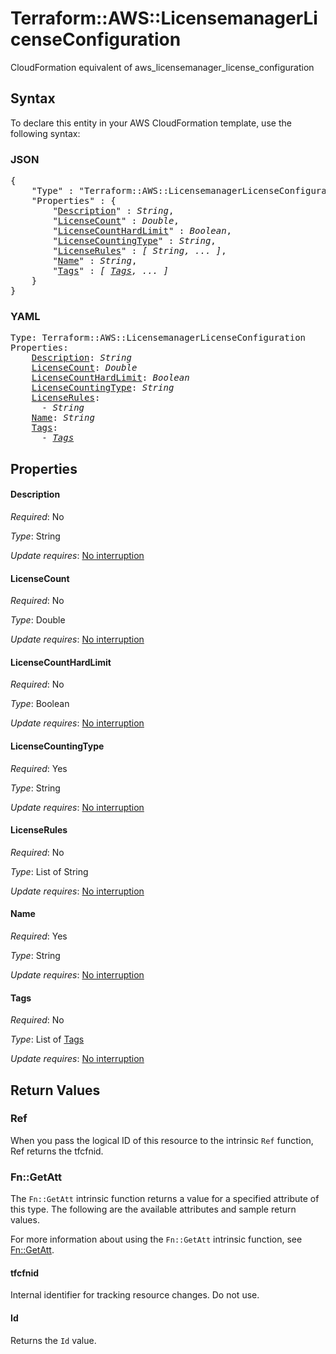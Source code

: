 # Terraform::AWS::LicensemanagerLicenseConfiguration

CloudFormation equivalent of aws_licensemanager_license_configuration

## Syntax

To declare this entity in your AWS CloudFormation template, use the following syntax:

### JSON

<pre>
{
    "Type" : "Terraform::AWS::LicensemanagerLicenseConfiguration",
    "Properties" : {
        "<a href="#description" title="Description">Description</a>" : <i>String</i>,
        "<a href="#licensecount" title="LicenseCount">LicenseCount</a>" : <i>Double</i>,
        "<a href="#licensecounthardlimit" title="LicenseCountHardLimit">LicenseCountHardLimit</a>" : <i>Boolean</i>,
        "<a href="#licensecountingtype" title="LicenseCountingType">LicenseCountingType</a>" : <i>String</i>,
        "<a href="#licenserules" title="LicenseRules">LicenseRules</a>" : <i>[ String, ... ]</i>,
        "<a href="#name" title="Name">Name</a>" : <i>String</i>,
        "<a href="#tags" title="Tags">Tags</a>" : <i>[ <a href="tags.md">Tags</a>, ... ]</i>
    }
}
</pre>

### YAML

<pre>
Type: Terraform::AWS::LicensemanagerLicenseConfiguration
Properties:
    <a href="#description" title="Description">Description</a>: <i>String</i>
    <a href="#licensecount" title="LicenseCount">LicenseCount</a>: <i>Double</i>
    <a href="#licensecounthardlimit" title="LicenseCountHardLimit">LicenseCountHardLimit</a>: <i>Boolean</i>
    <a href="#licensecountingtype" title="LicenseCountingType">LicenseCountingType</a>: <i>String</i>
    <a href="#licenserules" title="LicenseRules">LicenseRules</a>: <i>
      - String</i>
    <a href="#name" title="Name">Name</a>: <i>String</i>
    <a href="#tags" title="Tags">Tags</a>: <i>
      - <a href="tags.md">Tags</a></i>
</pre>

## Properties

#### Description

_Required_: No

_Type_: String

_Update requires_: [No interruption](https://docs.aws.amazon.com/AWSCloudFormation/latest/UserGuide/using-cfn-updating-stacks-update-behaviors.html#update-no-interrupt)

#### LicenseCount

_Required_: No

_Type_: Double

_Update requires_: [No interruption](https://docs.aws.amazon.com/AWSCloudFormation/latest/UserGuide/using-cfn-updating-stacks-update-behaviors.html#update-no-interrupt)

#### LicenseCountHardLimit

_Required_: No

_Type_: Boolean

_Update requires_: [No interruption](https://docs.aws.amazon.com/AWSCloudFormation/latest/UserGuide/using-cfn-updating-stacks-update-behaviors.html#update-no-interrupt)

#### LicenseCountingType

_Required_: Yes

_Type_: String

_Update requires_: [No interruption](https://docs.aws.amazon.com/AWSCloudFormation/latest/UserGuide/using-cfn-updating-stacks-update-behaviors.html#update-no-interrupt)

#### LicenseRules

_Required_: No

_Type_: List of String

_Update requires_: [No interruption](https://docs.aws.amazon.com/AWSCloudFormation/latest/UserGuide/using-cfn-updating-stacks-update-behaviors.html#update-no-interrupt)

#### Name

_Required_: Yes

_Type_: String

_Update requires_: [No interruption](https://docs.aws.amazon.com/AWSCloudFormation/latest/UserGuide/using-cfn-updating-stacks-update-behaviors.html#update-no-interrupt)

#### Tags

_Required_: No

_Type_: List of <a href="tags.md">Tags</a>

_Update requires_: [No interruption](https://docs.aws.amazon.com/AWSCloudFormation/latest/UserGuide/using-cfn-updating-stacks-update-behaviors.html#update-no-interrupt)

## Return Values

### Ref

When you pass the logical ID of this resource to the intrinsic `Ref` function, Ref returns the tfcfnid.

### Fn::GetAtt

The `Fn::GetAtt` intrinsic function returns a value for a specified attribute of this type. The following are the available attributes and sample return values.

For more information about using the `Fn::GetAtt` intrinsic function, see [Fn::GetAtt](https://docs.aws.amazon.com/AWSCloudFormation/latest/UserGuide/intrinsic-function-reference-getatt.html).

#### tfcfnid

Internal identifier for tracking resource changes. Do not use.

#### Id

Returns the <code>Id</code> value.

